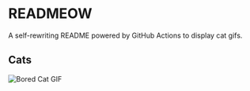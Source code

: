 # READMEOW

A self-rewriting README powered by GitHub Actions to display cat gifs.

## Cats

![Bored Cat GIF](https://media0.giphy.com/media/v1.Y2lkPTlhY2QwMmRhbHdsbzlsN2VkeXBycG5meTFkdWRhbnlpbDVrYXh6bG55ZXI3OWJlbCZlcD12MV9naWZzX3NlYXJjaCZjdD1n/mlvseq9yvZhba/200.gif)
